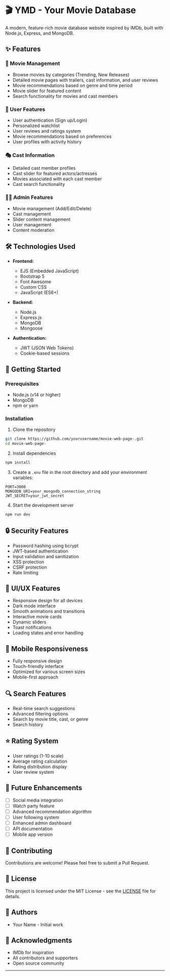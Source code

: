 # 🎬 YMD - Your Movie Database

A modern, feature-rich movie database website inspired by IMDb, built with Node.js, Express, and MongoDB.

## ✨ Features

### 🎥 Movie Management
- Browse movies by categories (Trending, New Releases)
- Detailed movie pages with trailers, cast information, and user reviews
- Movie recommendations based on genre and time period
- Movie slider for featured content
- Search functionality for movies and cast members

### 👥 User Features
- User authentication (Sign up/Login)
- Personalized watchlist
- User reviews and ratings system
- Movie recommendations based on preferences
- User profiles with activity history

### 🎭 Cast Information
- Detailed cast member profiles
- Cast slider for featured actors/actresses
- Movies associated with each cast member
- Cast search functionality

### 👨‍💼 Admin Features
- Movie management (Add/Edit/Delete)
- Cast management
- Slider content management
- User management
- Content moderation

## 🛠️ Technologies Used

- **Frontend:**
  - EJS (Embedded JavaScript)
  - Bootstrap 5
  - Font Awesome
  - Custom CSS
  - JavaScript (ES6+)

- **Backend:**
  - Node.js
  - Express.js
  - MongoDB
  - Mongoose

- **Authentication:**
  - JWT (JSON Web Tokens)
  - Cookie-based sessions

## 🚀 Getting Started

### Prerequisites
- Node.js (v14 or higher)
- MongoDB
- npm or yarn

### Installation

1. Clone the repository
```bash
git clone https://github.com/yourusername/movie-web-page-.git
cd movie-web-page-
```

2. Install dependencies
```bash
npm install
```

3. Create a `.env` file in the root directory and add your environment variables:
```env
PORT=3000
MONGODB_URI=your_mongodb_connection_string
JWT_SECRET=your_jwt_secret
```

4. Start the development server
```bash
npm run dev
```

## 🔒 Security Features

- Password hashing using bcrypt
- JWT-based authentication
- Input validation and sanitization
- XSS protection
- CSRF protection
- Rate limiting

## 🎨 UI/UX Features

- Responsive design for all devices
- Dark mode interface
- Smooth animations and transitions
- Interactive movie cards
- Dynamic sliders
- Toast notifications
- Loading states and error handling

## 📱 Mobile Responsiveness

- Fully responsive design
- Touch-friendly interface
- Optimized for various screen sizes
- Mobile-first approach

## 🔍 Search Features

- Real-time search suggestions
- Advanced filtering options
- Search by movie title, cast, or genre
- Search history

## ⭐ Rating System

- User ratings (1-10 scale)
- Average rating calculation
- Rating distribution display
- User review system

## 🎯 Future Enhancements

- [ ] Social media integration
- [ ] Watch party feature
- [ ] Advanced recommendation algorithm
- [ ] User following system
- [ ] Enhanced admin dashboard
- [ ] API documentation
- [ ] Mobile app version

## 🤝 Contributing

Contributions are welcome! Please feel free to submit a Pull Request.

## 📝 License

This project is licensed under the MIT License - see the [LICENSE](LICENSE) file for details.

## 👥 Authors

- Your Name - Initial work

## 🙏 Acknowledgments

- IMDb for inspiration
- All contributors and supporters
- Open source community

---
